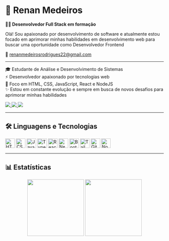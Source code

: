# 👋 Renan Medeiros

**👨‍💻 Desenvolvedor Full Stack em formação**

Olá! Sou apaixonado por desenvolvimento de software e atualmente estou focado em aprimorar minhas habilidades em desenvolvimento web para buscar uma oportunidade como Desenvolvedor Frontend

📧 [renanmedeirosrodrigues22@gmail.com](mailto:renanmedeirosrodrigues22@gmail.com)

---

🎓 Estudante de Análise e Desenvolvimento de Sistemas<br>
⚡ Desenvolvedor apaixonado por tecnologias web<br>
🎯 Foco em HTML, CSS, JavaScript, React e NodeJS<br>
✨ Estou em constante evolução e sempre em busca de novos desafios para aprimorar minhas habilidades

<div>
  <a href="https://www.linkedin.com/in/renan-medeiros-rodrigues/"target="_blank">
    <img src="https://img.shields.io/badge/LinkedIn-0077B5?style=for-the-badge&logo=linkedin&logoColor=white" target="_blank">
  </a>
  <a href="mailto:renanmedeirosrodrigues22@gmail.com"target="_blank">
    <img src="https://img.shields.io/badge/Gmail-D14836?style=for-the-badge&logo=gmail&logoColor=white"target="_blank">
  </a>
  <a href="https://github.com/renan-medeiros-rodrigues"target="_blank">
    <img src="https://img.shields.io/badge/GitHub-100000?style=for-the-badge&logo=github&logoColor=white"target="_blank">
  </a>
</div>

---

## 🛠️ Linguagens e Tecnologias

<p align="left">
  <img title="HTML" width="30px" src="https://cdn.jsdelivr.net/gh/devicons/devicon@latest/icons/html5/html5-original.svg"/>
  <img title="CSS" width="30px" src="https://cdn.jsdelivr.net/gh/devicons/devicon@latest/icons/css3/css3-original.svg"/>
  <img title="JavaScript" width="30px" src="https://cdn.jsdelivr.net/gh/devicons/devicon@latest/icons/javascript/javascript-original.svg"/>
  <img title="TypeScript" width="30px" src="https://cdn.jsdelivr.net/gh/devicons/devicon@latest/icons/typescript/typescript-original.svg"/>
  <img title="React" width="30px" src="https://cdn.jsdelivr.net/gh/devicons/devicon@latest/icons/react/react-original.svg"/>
  <img title="Next.js" width="30px" src="https://cdn.jsdelivr.net/gh/devicons/devicon@latest/icons/nextjs/nextjs-original.svg"/>
  <img title="Bootstrap" width="30px" src="https://cdn.jsdelivr.net/gh/devicons/devicon@latest/icons/bootstrap/bootstrap-original.svg"/>
  <img title="Tailwind CSS" width="30px" src="https://cdn.jsdelivr.net/gh/devicons/devicon@latest/icons/tailwindcss/tailwindcss-original.svg"/>
  <img title="Git" width="30px" src="https://cdn.jsdelivr.net/gh/devicons/devicon@latest/icons/git/git-original.svg"/>
  <img title="Node.js" width="30px" src="https://cdn.jsdelivr.net/gh/devicons/devicon@latest/icons/nodejs/nodejs-plain-wordmark.svg"/>
</p>

---

## 📊 Estatísticas

<div align="center">
  <img height="180em" src="https://github-readme-stats.vercel.app/api?username=renan-medeiros-rodrigues&show_icons=true&theme=dark&include_all_commits=true&locale=pt-br" />
  <img height="180em" src="https://github-readme-stats.vercel.app/api/top-langs/?username=renan-medeiros-rodrigues&theme=dark&layout=compact&custom_title=Tecnologias&langs_count=9" />
</div>
